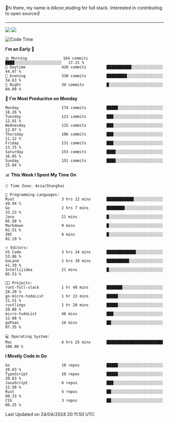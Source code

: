 👋hi there, my name is blkcor,studing for full stack.
Interested in contributing to open source✌️

<hr/>

![](https://github-readme-stats.vercel.app/api?username=blkcor)
<a href="https://github.com/blkcor/github-readme-stats">
    <img align="left" src="https://github-readme-stats.vercel.app/api/top-langs/?username=blkcor&hide=jupyter%20notebook,shaderlab,tex,c%23&langs_count=9" />
</a>


<!--START_SECTION:waka-->
![Code Time](http://img.shields.io/badge/Code%20Time-1%2C040%20hrs%2028%20mins-blue)

**I'm an Early 🐤** 

```text
🌞 Morning                164 commits         ████░░░░░░░░░░░░░░░░░░░░░   17.21 % 
🌆 Daytime                420 commits         ███████████░░░░░░░░░░░░░░   44.07 % 
🌃 Evening                330 commits         █████████░░░░░░░░░░░░░░░░   34.63 % 
🌙 Night                  39 commits          █░░░░░░░░░░░░░░░░░░░░░░░░   04.09 % 
```
📅 **I'm Most Productive on Monday** 

```text
Monday                   174 commits         █████░░░░░░░░░░░░░░░░░░░░   18.26 % 
Tuesday                  123 commits         ███░░░░░░░░░░░░░░░░░░░░░░   12.91 % 
Wednesday                115 commits         ███░░░░░░░░░░░░░░░░░░░░░░   12.07 % 
Thursday                 106 commits         ███░░░░░░░░░░░░░░░░░░░░░░   11.12 % 
Friday                   131 commits         ███░░░░░░░░░░░░░░░░░░░░░░   13.75 % 
Saturday                 153 commits         ████░░░░░░░░░░░░░░░░░░░░░   16.05 % 
Sunday                   151 commits         ████░░░░░░░░░░░░░░░░░░░░░   15.84 % 
```


📊 **This Week I Spent My Time On** 

```text
🕑︎ Time Zone: Asia/Shanghai

💬 Programming Languages: 
Rust                     3 hrs 12 mins       ████████████░░░░░░░░░░░░░   49.94 % 
Go                       2 hrs 7 mins        ████████░░░░░░░░░░░░░░░░░   33.23 % 
Java                     21 mins             █░░░░░░░░░░░░░░░░░░░░░░░░   05.50 % 
Markdown                 9 mins              █░░░░░░░░░░░░░░░░░░░░░░░░   02.51 % 
INI                      8 mins              █░░░░░░░░░░░░░░░░░░░░░░░░   02.19 % 

🔥 Editors: 
VS Code                  3 hrs 24 mins       █████████████░░░░░░░░░░░░   53.08 % 
GoLand                   2 hrs 39 mins       ██████████░░░░░░░░░░░░░░░   41.39 % 
Intellijidea             21 mins             █░░░░░░░░░░░░░░░░░░░░░░░░   05.53 % 

🐱‍💻 Projects: 
rust-full-stack          1 hr 48 mins        ███████░░░░░░░░░░░░░░░░░░   28.29 % 
go-micro-todoList        1 hr 22 mins        █████░░░░░░░░░░░░░░░░░░░░   21.51 % 
rustlings                1 hr 20 mins        █████░░░░░░░░░░░░░░░░░░░░   20.88 % 
micro-todoList           46 mins             ███░░░░░░░░░░░░░░░░░░░░░░   12.08 % 
goPaas                   28 mins             ██░░░░░░░░░░░░░░░░░░░░░░░   07.35 % 

💻 Operating System: 
Mac                      6 hrs 25 mins       █████████████████████████   100.00 % 
```

**I Mostly Code in Go** 

```text
Go                       10 repos            █████░░░░░░░░░░░░░░░░░░░░   20.83 % 
TypeScript               10 repos            █████░░░░░░░░░░░░░░░░░░░░   20.83 % 
JavaScript               6 repos             ███░░░░░░░░░░░░░░░░░░░░░░   12.50 % 
Rust                     4 repos             ██░░░░░░░░░░░░░░░░░░░░░░░   08.33 % 
CSS                      3 repos             ██░░░░░░░░░░░░░░░░░░░░░░░   06.25 % 
```




 Last Updated on 24/04/2024 20:11:50 UTC
<!--END_SECTION:waka-->


